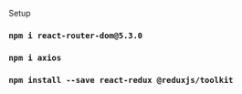 Setup

### `npm i react-router-dom@5.3.0`

### `npm i axios`

### `npm install --save react-redux @reduxjs/toolkit`
